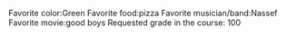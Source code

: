 Favorite color:Green
Favorite food:pizza 
Favorite musician/band:Nassef 
Favorite movie:good boys
Requested grade in the course: 100
